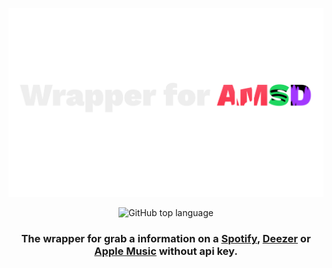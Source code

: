 <div align=center>

![logo_amsd_1920x1080](https://github.com/writedev/Wrapper-for-AMSD/blob/main/assets/logo_amsd_modif.png)

![GitHub top language](https://img.shields.io/github/languages/top/writedev/Wrapper-for-AMSD)

<div>

### The wrapper for grab a information on a [Spotify](https://open.spotify.com), [Deezer](https://www.deezer.com) or [Apple Music](https://music.apple.com) without api key.
